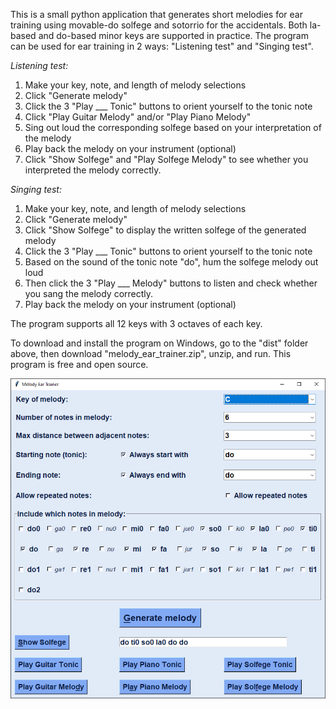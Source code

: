 This is a small python application that generates short melodies for ear training using movable-do solfege and sotorrio for the accidentals. Both la-based and do-based minor keys are supported in practice. 
The program can be used for ear training in 2 ways: "Listening test" and "Singing test".

*Listening test:* 

1. Make your key, note, and length of melody selections
2. Click "Generate melody"
3. Click the 3 "Play ___ Tonic" buttons to orient yourself to the tonic note
4. Click "Play Guitar Melody" and/or "Play Piano Melody"
5. Sing out loud the corresponding solfege based on your interpretation of the melody
6. Play back the melody on your instrument (optional)
7. Click "Show Solfege" and "Play Solfege Melody" to see whether you interpreted the melody correctly.

*Singing test:*

1. Make your key, note, and length of melody selections
2. Click "Generate melody"
3. Click "Show Solfege" to display the written solfege of the generated melody
4. Click the 3 "Play ___ Tonic" buttons to orient yourself to the tonic note
5. Based on the sound of the tonic note "do", hum the solfege melody out loud
6. Then click the 3 "Play ___ Melody" buttons to listen and check whether you sang the melody correctly. 
7. Play back the melody on your instrument (optional)

The program supports all 12 keys with 3 octaves of each key.

To download and install the program on Windows, go to the "dist" folder above, then download "melody_ear_trainer.zip", unzip, and run. This program is free and open source.

![Screenshot of user interface](Melody_ear_trainer.png "Screenshot of user interface")
